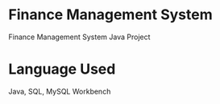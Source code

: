 # Finance Management System

 Finance Management System Java Project
 
# Language Used

Java, SQL, MySQL Workbench

